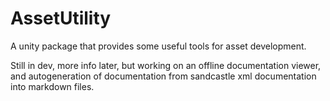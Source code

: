 # AssetUtility
 A unity package that provides some useful tools for asset development. 
 
 Still in dev, more info later, but working on an offline documentation viewer, and autogeneration of documentation from sandcastle xml documentation into markdown files.

